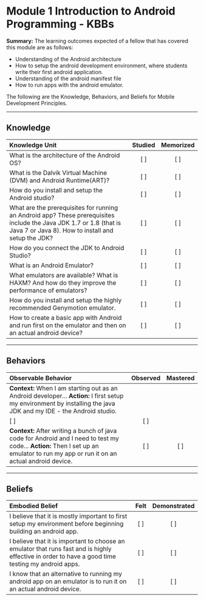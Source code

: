 # Module 1 Introduction to Android Programming - KBBs
**Summary:**
The learning outcomes expected of a fellow that has covered this module are as follows:
- Understanding of the Android architecture
- How to setup the android development environment, where students write their first android application.
- Understanding of the android manifest file
- How to run apps with the android emulator.

The following are the Knowledge, Behaviors, and Beliefs for Mobile Development Principles.

----------
## **Knowledge**


| Knowledge Unit   |      Studied      | Memorized |
|:-------------|:------------------:|:--------:|
| What is the architecture of the Android OS?| [ ] | [ ] |
| What is the Dalvik Virtual Machine (DVM) and Android Runtime(ART)?| [ ] | [ ] |
| How do you install and setup the Android studio?| [ ] | [ ] |
| What are the prerequisites for running an Android app? These prerequisites include the Java JDK 1.7 or 1.8 (that is Java 7 or Java 8). How to install and setup the JDK?| [ ] | [ ] |
| How do you connect the JDK to Android Studio?| [ ] | [ ] |
| What is an Android Emulator?| [ ] | [ ] |
| What emulators are available? What is HAXM? And how do they improve the performance of emulators?| [ ] | [ ] |
| How do you install and setup the highly recommended Genymotion emulator.| [ ] | [ ] |
| How to create a basic app with Android and run first on the emulator and then on an actual android device? | [ ] | [ ] |


----------


## **Behaviors**

| Observable Behavior   |      Observed      | Mastered |
|:-------------|:------------------:|:--------:|
| **Context:** When I am starting out as an Android developer... **Action:** I first setup my environment by installing the java JDK and my IDE - the Android studio.
 | [ ] | [ ]  |
| **Context:** After writing a bunch of java code for Android and I need to test my code... **Action:** Then I set up an emulator to run my app or run it on an actual android device. |   [ ]   |   [ ] |
----------


## **Beliefs**


| Embodied Belief   |      Felt      | Demonstrated |
|:-------------|:------------------:|:--------:|
| I believe that it is mostly important to first setup my environment before beginning building an android app. | [ ] | [ ]  |
| I believe that it is important to choose an emulator that runs fast and is highly effective in order to have a good time testing my android apps.|   [ ]   |   [ ] |
| I know that an alternative to running my android app on an emulator is to run it on an actual android device.|   [ ]   |   [ ] |